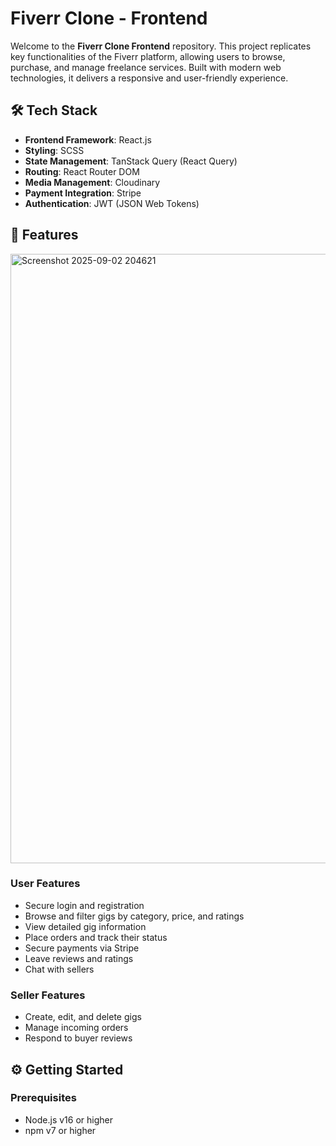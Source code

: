 # Fiverr Clone - Frontend

Welcome to the **Fiverr Clone Frontend** repository. This project replicates key functionalities of the Fiverr platform, allowing users to browse, purchase, and manage freelance services. Built with modern web technologies, it delivers a responsive and user-friendly experience.

## 🛠️ Tech Stack

- **Frontend Framework**: React.js
- **Styling**: SCSS
- **State Management**: TanStack Query (React Query)
- **Routing**: React Router DOM
- **Media Management**: Cloudinary
- **Payment Integration**: Stripe
- **Authentication**: JWT (JSON Web Tokens)

## 📸 Features

<img width="1885" height="975" alt="Screenshot 2025-09-02 204621" src="https://github.com/user-attachments/assets/ba02dc8b-8994-4709-a375-89ed7a24e395" />


### User Features
- Secure login and registration
- Browse and filter gigs by category, price, and ratings
- View detailed gig information
- Place orders and track their status
- Secure payments via Stripe
- Leave reviews and ratings
- Chat with sellers

### Seller Features
- Create, edit, and delete gigs
- Manage incoming orders
- Respond to buyer reviews

## ⚙️ Getting Started

### Prerequisites
- Node.js v16 or higher
- npm v7 or higher

